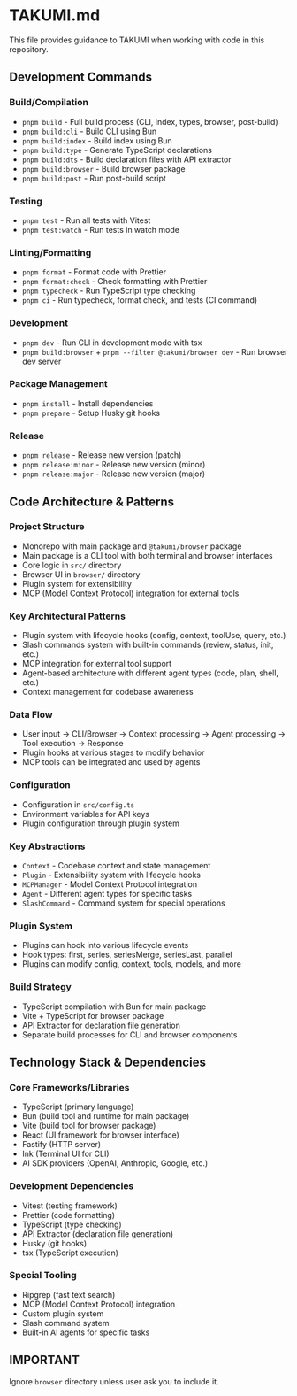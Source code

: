 # TAKUMI.md

This file provides guidance to TAKUMI when working with code in this repository.

## Development Commands

### Build/Compilation
- `pnpm build` - Full build process (CLI, index, types, browser, post-build)
- `pnpm build:cli` - Build CLI using Bun
- `pnpm build:index` - Build index using Bun
- `pnpm build:type` - Generate TypeScript declarations
- `pnpm build:dts` - Build declaration files with API extractor
- `pnpm build:browser` - Build browser package
- `pnpm build:post` - Run post-build script

### Testing
- `pnpm test` - Run all tests with Vitest
- `pnpm test:watch` - Run tests in watch mode

### Linting/Formatting
- `pnpm format` - Format code with Prettier
- `pnpm format:check` - Check formatting with Prettier
- `pnpm typecheck` - Run TypeScript type checking
- `pnpm ci` - Run typecheck, format check, and tests (CI command)

### Development
- `pnpm dev` - Run CLI in development mode with tsx
- `pnpm build:browser` + `pnpm --filter @takumi/browser dev` - Run browser dev server

### Package Management
- `pnpm install` - Install dependencies
- `pnpm prepare` - Setup Husky git hooks

### Release
- `pnpm release` - Release new version (patch)
- `pnpm release:minor` - Release new version (minor)
- `pnpm release:major` - Release new version (major)

## Code Architecture & Patterns

### Project Structure
- Monorepo with main package and `@takumi/browser` package
- Main package is a CLI tool with both terminal and browser interfaces
- Core logic in `src/` directory
- Browser UI in `browser/` directory
- Plugin system for extensibility
- MCP (Model Context Protocol) integration for external tools

### Key Architectural Patterns
- Plugin system with lifecycle hooks (config, context, toolUse, query, etc.)
- Slash commands system with built-in commands (review, status, init, etc.)
- MCP integration for external tool support
- Agent-based architecture with different agent types (code, plan, shell, etc.)
- Context management for codebase awareness

### Data Flow
- User input → CLI/Browser → Context processing → Agent processing → Tool execution → Response
- Plugin hooks at various stages to modify behavior
- MCP tools can be integrated and used by agents

### Configuration
- Configuration in `src/config.ts`
- Environment variables for API keys
- Plugin configuration through plugin system

### Key Abstractions
- `Context` - Codebase context and state management
- `Plugin` - Extensibility system with lifecycle hooks
- `MCPManager` - Model Context Protocol integration
- `Agent` - Different agent types for specific tasks
- `SlashCommand` - Command system for special operations

### Plugin System
- Plugins can hook into various lifecycle events
- Hook types: first, series, seriesMerge, seriesLast, parallel
- Plugins can modify config, context, tools, models, and more

### Build Strategy
- TypeScript compilation with Bun for main package
- Vite + TypeScript for browser package
- API Extractor for declaration file generation
- Separate build processes for CLI and browser components

## Technology Stack & Dependencies

### Core Frameworks/Libraries
- TypeScript (primary language)
- Bun (build tool and runtime for main package)
- Vite (build tool for browser package)
- React (UI framework for browser interface)
- Fastify (HTTP server)
- Ink (Terminal UI for CLI)
- AI SDK providers (OpenAI, Anthropic, Google, etc.)

### Development Dependencies
- Vitest (testing framework)
- Prettier (code formatting)
- TypeScript (type checking)
- API Extractor (declaration file generation)
- Husky (git hooks)
- tsx (TypeScript execution)

### Special Tooling
- Ripgrep (fast text search)
- MCP (Model Context Protocol) integration
- Custom plugin system
- Slash command system
- Built-in AI agents for specific tasks

## IMPORTANT

Ignore `browser` directory unless user ask you to include it.


